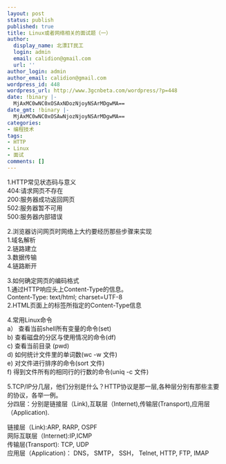 ```yaml
---
layout: post
status: publish
published: true
title: Linux或者网络相关的面试题（一）
author:
  display_name: 北漂IT民工
  login: admin
  email: calidion@gmail.com
  url: ''
author_login: admin
author_email: calidion@gmail.com
wordpress_id: 448
wordpress_url: http://www.3gcnbeta.com/wordpress/?p=448
date: !binary |-
  MjAxMC0wNC0xOSAxNDozNjoyNSArMDgwMA==
date_gmt: !binary |-
  MjAxMC0wNC0xOSAwNjozNjoyNSArMDgwMA==
categories:
- 编程技术
tags:
- HTTP
- Linux
- 面试
comments: []
---
```

<p>1.HTTP常见状态码与意义<br />
   404:请求网页不存在<br />
   200:服务器成功返回网页<br />
   502:服务器暂不可用<br />
   500:服务器内部错误</p>
<p>2.浏览器访问网页时网络上大约要经历那些步骤来实现<br />
  1.域名解析<br />
  2.链路建立<br />
  3.数据传输<br />
  4.链路断开</p>
<p>3.如何确定网页的编码格式<br />
   1.通过HTTP响应头上Content-Type的信息。<br />
	Content-Type: text/html; charset=UTF-8<br />
   2.HTML页面上的<meta>标签所指定的Content-Type信息</p>
<p>4.常用Linux命令<br />
   a） 查看当前shell所有变量的命令(set)<br />
   b) 查看磁盘的分区与使用情况的命令(df)<br />
   c) 查看当前目录 (pwd)<br />
   d) 如何统计文件里的单词数(wc -w 文件)<br />
   e) 对文件进行排序的命令(sort 文件)<br />
   f) 得到文件所有的相同行的行数的命令(uniq -c 文件)</p>
<p>5.TCP/IP分几层，他们分别是什么？HTTP协议是那一层,各种层分别有那些主要的协议，各举一例。<br />
  分四层：分别是链接层（Link),互联层（Internet),传输层(Transport),应用层（Application).</p>
<p>链接层（Link):ARP, RARP, OSPF<br />
网际互联层（Internet):IP,ICMP<br />
传输层(Transport): TCP, UDP<br />
应用层（Application)： DNS， SMTP， SSH， Telnet, HTTP, FTP, IMAP</p>
